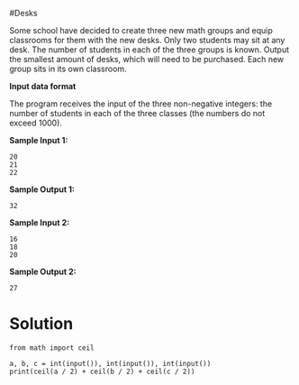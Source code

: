 #Desks

Some school have decided to create three new math groups and equip classrooms for them with the new desks. Only two students may sit at any desk. The number of students in each of the three groups is known. Output the smallest amount of desks, which will need to be purchased. Each new group sits in its own classroom.

**Input data format**

The program receives the input of the three non-negative integers: the number of students in each of the three classes (the numbers do not exceed 1000).

**Sample Input 1:**
```
20
21
22
```
**Sample Output 1:**
```
32
```
**Sample Input 2:**
```
16
18
20
```
**Sample Output 2:**
```
27
```
# Solution
```
from math import ceil

a, b, c = int(input()), int(input()), int(input())
print(ceil(a / 2) + ceil(b / 2) + ceil(c / 2))
```